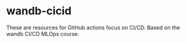 # wandb-cicid

These are resources for GitHub actions focus on CI/CD.
Based on the wandb CI/CD MLOps course.

